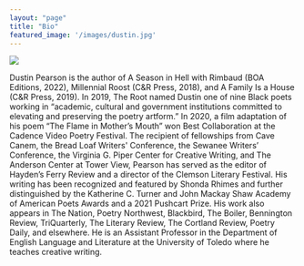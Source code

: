 ```yaml
---
layout: "page"
title: "Bio"
featured_image: '/images/dustin.jpg'
---
```


![]({{site.baseurl}}/images/dustin.jpg)

Dustin Pearson is the author of A Season in Hell with Rimbaud (BOA Editions, 2022), Millennial Roost (C&R Press, 2018), and A Family Is a House (C&R Press, 2019). In 2019, The Root named Dustin one of nine Black poets working in “academic, cultural and government institutions committed to elevating and preserving the poetry artform.” In 2020, a film adaptation of his poem “The Flame in Mother’s Mouth” won Best Collaboration at the Cadence Video Poetry Festival. The recipient of fellowships from Cave Canem, the Bread Loaf Writers' Conference, the Sewanee Writers’ Conference, the Virginia G. Piper Center for Creative Writing, and The Anderson Center at Tower View, Pearson has served as the editor of Hayden’s Ferry Review and a director of the Clemson Literary Festival. His writing has been recognized and featured by Shonda Rhimes and further distinguished by the Katherine C. Turner and John Mackay Shaw Academy of American Poets Awards and a 2021 Pushcart Prize. His work also appears in The Nation, Poetry Northwest, Blackbird, The Boiler, Bennington Review, TriQuarterly, The Literary Review, The Cortland Review, Poetry Daily, and elsewhere. He is an Assistant Professor in the Department of English Language and Literature at the University of Toledo where he teaches creative writing.

